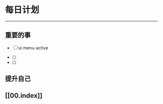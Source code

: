 
# 每日计划
---
## 重要的事

- [ ]  ui
      menu-active
      
- [ ]  
- [ ]  



## 提升自己

  



## [[00.index]]










